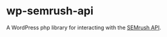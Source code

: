 # wp-semrush-api
A WordPress php library for interacting with the [SEMrush API](https://www.semrush.com/api-documentation/).
